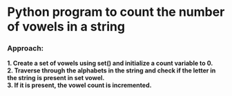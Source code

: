 <h1>Python program to count the number of vowels in a string</h1>
<h3>Approach:</h3>
<b>1.<b/> Create a set of vowels using set() and initialize a count variable to 0.<br>
<b>2.<b/> Traverse through the alphabets in the string and check if the letter in the string is present in set vowel.<br>
<b>3.<b/> If it is present, the vowel count is incremented.
